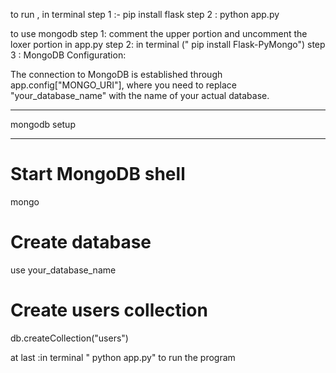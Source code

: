 to run , in terminal 
step 1 :- pip install flask
step 2 : python app.py


to use mongodb 
step 1: comment the upper portion and uncomment the loxer portion in app.py
step 2: in terminal (" pip install Flask-PyMongo")
step 3 :
MongoDB Configuration:

The connection to MongoDB is established through app.config["MONGO_URI"], where you need to replace "your_database_name" with the name of your actual database.
*********************
mongodb setup
*********************
# Start MongoDB shell
mongo

# Create database
use your_database_name

# Create users collection
db.createCollection("users")

at last :in terminal " python app.py" to run the program

